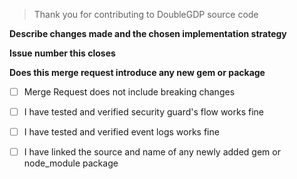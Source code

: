 > Thank you for contributing to DoubleGDP source code

**Describe changes made and the chosen implementation strategy**

<!-- remove this comment and  explain here -->

**Issue number this closes**

**Does this merge request introduce any new gem or package**

<!-- If Yes add a link here -->

- [ ] Merge Request does not include breaking changes
- [ ] I have tested and verified security guard's flow works fine
- [ ] I have tested and verified event logs works fine
- [ ] I have linked the source and name of any newly added gem or node_module package

